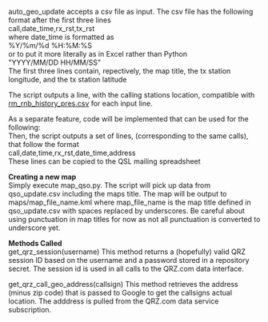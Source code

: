 auto_geo_update accepts a csv file as input. The csv file has the following format after the first three lines  
call,date_time,rx_rst,tx_rst  
where date_time is formatted as  
%Y/%m/%d %H:%M:%S  
or to put it more literally as in Excel rather than  Python  
"YYYY/MM/DD HH/MM/SS"  
The first three lines contain, repectively, the map title, the tx station longitude, and the tx station latitude

The script outputs a line, with the calling stations location, compatible with [rm_rnb_history_pres.csv](https://github.com/hcarter333/rm-rbn-history/blob/main/rm_rnb_history_pres.csv) for each input line.  
  
As a separate feature, code will be implemented that can be used for the following:  
Then, the script outputs a set of lines, (corresponding to the same calls), that follow the format  
call,date,time,rx_rst,date_time,address  
These lines can be copied to the QSL mailing spreadsheet

**Creating a new map**  
Simply execute map_qso.py. The script will pick up data from qso_update.csv including the maps title. The map will be output to maps/map_file_name.kml where map_file_name is the map title defined in qso_update.csv with spaces replaced by underscores. Be careful about using punctuation in map titles for now as not all punctuation is converted to underscore yet.

**Methods Called**  
get_qrz_session(username)
This method returns a (hopefully) valid QRZ session ID based on the username and a password stored in a repository secret. The session id is used in all calls to the QRZ.com data interface.
  
get_qrz_call_geo_address(callsign)
This method retrieves the address (minus zip code) that is passed to Google to get the callsigns actual location. The adddress is pulled from the QRZ.com data service subscription.

